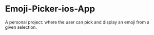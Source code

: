 # Emoji-Picker-ios-App
A personal project: where the user can pick and display an emoji from a given selection.
